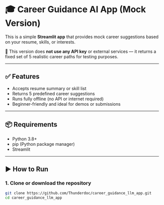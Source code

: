 # 🎓 Career Guidance AI App (Mock Version)

This is a simple **Streamlit app** that provides mock career suggestions based on your resume, skills, or interests.

🧠 This version does **not use any API key** or external services — it returns a fixed set of 5 realistic career paths for testing purposes.

---

## ✅ Features

- Accepts resume summary or skill list
- Returns 5 predefined career suggestions
- Runs fully offline (no API or internet required)
- Beginner-friendly and ideal for demos or submissions

---

## 📦 Requirements

- Python 3.8+
- pip (Python package manager)
- Streamlit

---

## ▶️ How to Run

### 1. Clone or download the repository

```bash
git clone https://github.com/Thunderdoc/career_guidance_llm_app.git
cd career_guidance_llm_app
